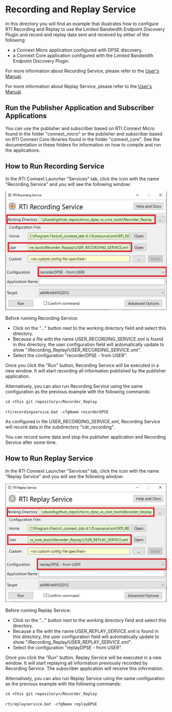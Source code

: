 # Recording and Replay Service

In this directory you will find an example that illustrates how to
configure RTI Recording and Replay to use the Limited Bandwidth Endpoint
Discovery Plugin and record and replay data sent and received by either
of the following:

 - a Connext Micro application configured with DPSE discovery.
 - a Connext Core application configured with the Limited Bandwidth Endpoint
   Discovery Plugin.

For more information about Recording Service, please refer to the [User's Manual](https://community.rti.com/static/documentation/connext-dds/7.1.0/doc/manuals/connext_dds_professional/services/recording_service/recorder/record_index.html).

For more information about Replay Service, please refer to the [User's Manual](https://community.rti.com/static/documentation/connext-dds/7.1.0/doc/manuals/connext_dds_professional/services/recording_service/replay/replay_index.html).

## Run the Publisher Application and Subscriber Applications

You can use the publisher and subscriber based on RTI Connext Micro found
in the folder "connext_micro" or the publisher and subscriber based on RTI Connext
Core libraries found in the folder "connext_core". See the 
documentation in these folders for information on how to compile and run 
the applications.

## How to Run Recording Service

In the RTI Connext Launcher "Services" tab, click the icon with
the name "Recording Service" and you will see the following window:

![recorder](img/recorder.jpg)

Before running Recording Service:

- Click on the "..." button next to the working directory field and 
  select this directory.
- Because a file with the name USER_RECORDING_SERVICE.xml is found in this 
  directory, the user configuration field will automatically update to show
  "<this git repository>/Recording_Replay/USER_RECORDING_SERVICE.xml".
- Select the configuration "recorderDPSE - from USER".

Once you click the "Run" button, Recording Service will be executed in a new window.
It will start recording all information published by the publisher application.

Alternatively, you can also run Recording Service using the same configuration as
the previous example with the following commands:

```console
cd <this git repository>/Recorder_Replay

rtirecordingservice.bat -cfgName recorderDPSE 
```

As configured in file USER_RECORDING_SERVICE.xml, Recording Service will record 
data in the subdirectory "cdr_recording".

You can record some data and stop the publisher application and Recording Service
after some time.

## How to Run Replay Service

In the RTI Connext Launcher "Services" tab, click the icon with
the name "Replay Service" and you will see the following window:

![spy](img/replay.jpg)

Before running Replay Service:

- Click on the "..." button next to the working directory field and select 
  this directory.
- Because a file with the name USER_REPLAY_SERVICE.xml is found in this 
  directory, the user configuration field will automatically update to show
  "<this git repository>/Recording_Replay/USER_REPLAY_SERVICE.xml".
- Select the configuration "replayDPSE - from USER".

Once you click the "Run" button, Replay Service will be executed in a new window. 
It will start replaying all information previously recorded by Recording Service.
The subscriber application will receive this information.

Alternatively, you can also run Replay Service using the same configuration as
the previous example with the following commands:

```console
cd <this git repository>/Recorder_Replay

rtireplayservice.bat -cfgName replayDPSE
```
